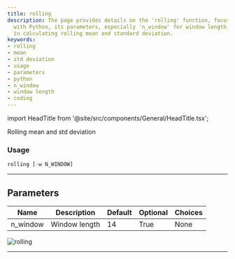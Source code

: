 ```yaml
---
title: rolling
description: The page provides details on the 'rolling' function, focusing on usage
  with Python, its parameters, especially 'n_window' for window length, and its role
  in calculating rolling mean and standard deviation.
keywords:
- rolling
- mean
- std deviation
- usage
- parameters
- python
- n_window
- window length
- coding
---
```


import HeadTitle from '@site/src/components/General/HeadTitle.tsx';

<HeadTitle title="economy/qa/rolling - Reference | OpenBB Terminal Docs" />

Rolling mean and std deviation

### Usage

```python
rolling [-w N_WINDOW]
```

---

## Parameters

| Name | Description | Default | Optional | Choices |
| ---- | ----------- | ------- | -------- | ------- |
| n_window | Window length | 14 | True | None |

![rolling](https://user-images.githubusercontent.com/46355364/154308175-bb244d55-a6e0-4d6e-80f4-b3937dcd8ed4.png)

---
